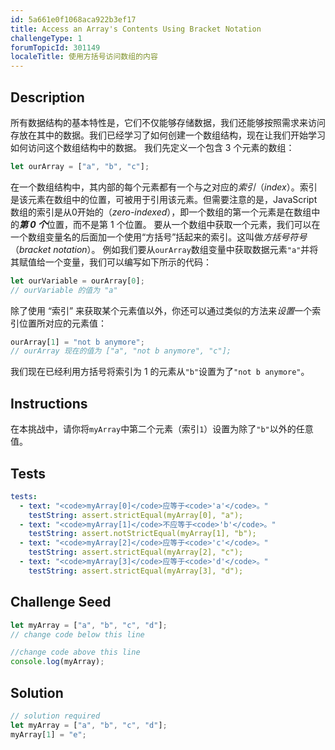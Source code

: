```yaml
---
id: 5a661e0f1068aca922b3ef17
title: Access an Array's Contents Using Bracket Notation
challengeType: 1
forumTopicId: 301149
localeTitle: 使用方括号访问数组的内容
---
```


## Description
<section id='description'>
所有数据结构的基本特性是，它们不仅能够存储数据，我们还能够按照需求来访问存放在其中的数据。我们已经学习了如何创建一个数组结构，现在让我们开始学习如何访问这个数组结构中的数据。
我们先定义一个包含 3 个元素的数组：

```js
let ourArray = ["a", "b", "c"];
```

在一个数组结构中，其内部的每个元素都有一个与之对应的<dfn>索引</dfn>（<dfn>index</dfn>）。索引是该元素在数组中的位置，可被用于引用该元素。但需要注意的是，JavaScript 数组的索引是从0开始的（<dfn>zero-indexed</dfn>），即一个数组的第一个元素是在数组中的<em><strong>第 0 个</strong></em>位置，而不是第 1 个位置。
要从一个数组中获取一个元素，我们可以在一个数组变量名的后面加一个使用“方括号”括起来的索引。这叫做<dfn>方括号符号</dfn>（<dfn>bracket notation</dfn>）。
例如我们要从<code>ourArray</code>数组变量中获取数据元素<code>"a"</code>并将其赋值给一个变量，我们可以编写如下所示的代码：

```js
let ourVariable = ourArray[0];
// ourVariable 的值为 "a"
```

除了使用 “索引” 来获取某个元素值以外，你还可以通过类似的方法来<em>设置</em>一个索引位置所对应的元素值：

```js
ourArray[1] = "not b anymore";
// ourArray 现在的值为 ["a", "not b anymore", "c"];
```

我们现在已经利用方括号将索引为 1 的元素从<code>"b"</code>设置为了<code>"not b anymore"</code>。
</section>

## Instructions
<section id='instructions'>
在本挑战中，请你将<code>myArray</code>中第二个元素（索引<code>1</code>）设置为除了<code>"b"</code>以外的任意值。
</section>

## Tests
<section id='tests'>

```yml
tests:
  - text: "<code>myArray[0]</code>应等于<code>'a'</code>。"
    testString: assert.strictEqual(myArray[0], "a");
  - text: "<code>myArray[1]</code>不应等于<code>'b'</code>。"
    testString: assert.notStrictEqual(myArray[1], "b");
  - text: "<code>myArray[2]</code>应等于<code>'c'</code>。"
    testString: assert.strictEqual(myArray[2], "c");
  - text: "<code>myArray[3]</code>应等于<code>'d'</code>。"
    testString: assert.strictEqual(myArray[3], "d");

```

</section>

## Challenge Seed
<section id='challengeSeed'>

<div id='js-seed'>

```js
let myArray = ["a", "b", "c", "d"];
// change code below this line

//change code above this line
console.log(myArray);
```

</div>



</section>

## Solution
<section id='solution'>

```js
// solution required
let myArray = ["a", "b", "c", "d"];
myArray[1] = "e";
```

</section>
